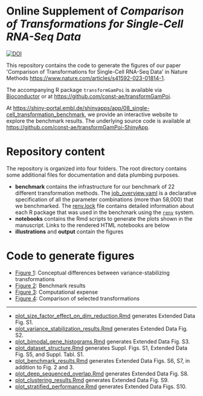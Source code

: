 # Online Supplement of _Comparison of Transformations for Single-Cell RNA-Seq Data_ 

[![DOI](https://zenodo.org/badge/378103949.svg)](https://zenodo.org/badge/latestdoi/378103949)


This repository contains the code to generate the figures of our paper 'Comparison of Transformations for Single-Cell RNA-Seq Data' in Nature Methods https://www.nature.com/articles/s41592-023-01814-1. 

The accompanying R package `transformGamPoi` is available via [Bioconductor](https://bioconductor.org/packages/transformGamPoi/) or at https://github.com/const-ae/transformGamPoi. 

At https://shiny-portal.embl.de/shinyapps/app/08_single-cell_transformation_benchmark, we provide an interactive website to explore the benchmark results. The underlying source code is available at https://github.com/const-ae/transformGamPoi-ShinyApp.


# Repository content

The repository is organized into four folders. The root directory contains some additional files for documentation and data plumbing purposes.

* **benchmark** contains the infrastructure for our benchmark of 22 different transformation methods. The [job_overview.yaml](https://github.com/const-ae/transformGamPoi-Paper/blob/master/benchmark/job_overview.yaml) is a declarative specification of all the parameter combinations (more than 58,000) that we benchmarked. The [renv.lock](https://github.com/const-ae/transformGamPoi-Paper/blob/master/benchmark/renv.lock) file contains detailed information about each R package that was used in the benchmark using the [`renv`](https://rstudio.github.io/renv/articles/renv.html) system.
* **notebooks** contains the Rmd scripts to generate the plots shown in the manuscript. Links to the rendered HTML notebooks are below
* **illustrations** and **output** contain the figures

# Code to generate figures

* [Figure 1](https://htmlpreview.github.io/?https://github.com/const-ae/transformGamPoi-Paper/blob/master/notebooks/plot_concept_overview_figure.html): Conceptual differences between variance-stabilizing transformations
* [Figure 2](https://htmlpreview.github.io/?https://github.com/const-ae/transformGamPoi-Paper/blob/master/notebooks/plot_benchmark_results.html): Benchmark results
* [Figure 3](https://htmlpreview.github.io/?https://github.com/const-ae/transformGamPoi-Paper/blob/master/notebooks/plot_benchmark_results.html): Computational expense
* [Figure 4](https://htmlpreview.github.io/?https://github.com/const-ae/transformGamPoi-Paper/blob/master/notebooks/plot_benchmark_contrasts.html): Comparison of selected transformations
--------
* [plot_size_factor_effect_on_dim_reduction.Rmd](https://htmlpreview.github.io/?https://github.com/const-ae/transformGamPoi-Paper/blob/master/notebooks/plot_size_factor_effect_on_dim_reduction.html) generates Extended Data Fig. S1.
* [plot_variance_stabilization_results.Rmd](https://htmlpreview.github.io/?https://github.com/const-ae/transformGamPoi-Paper/blob/master/notebooks/plot_variance_stabilization_results.html) generates Extended Data Fig. S2.
* [plot_bimodal_gene_histograms.Rmd](https://htmlpreview.github.io/?https://github.com/const-ae/transformGamPoi-Paper/blob/master/notebooks/plot_bimodal_gene_histograms.html) generates Extended Data Fig. S3.
* [plot_dataset_structure.Rmd](https://github.com/const-ae/transformGamPoi-Paper/blob/master/notebooks/plot_dataset_structure.html) generates Suppl. Figs. S1, Extended Data Fig. S5, and Suppl. Tabl. S1.
* [plot_benchmark_results.Rmd](https://htmlpreview.github.io/?https://github.com/const-ae/transformGamPoi-Paper/blob/master/notebooks/plot_benchmark_results.html) generates Extended Data Figs. S6, S7, in addition to Fig. 2 and 3.
* [plot_deep_sequenced_overlap.Rmd](https://htmlpreview.github.io/?https://github.com/const-ae/transformGamPoi-Paper/blob/master/notebooks/plot_deep_sequenced_overlap.html) generates Extended Data Fig. S8.
* [plot_clustering_results.Rmd](https://htmlpreview.github.io/?https://github.com/const-ae/transformGamPoi-Paper/blob/master/notebooks/plot_clustering_results.html) generates Extended Data Fig. S9.
* [plot_stratified_performance.Rmd](https://htmlpreview.github.io/?https://github.com/const-ae/transformGamPoi-Paper/blob/master/notebooks/plot_stratified_performance.html) generates Extended Data Figs. S10.
